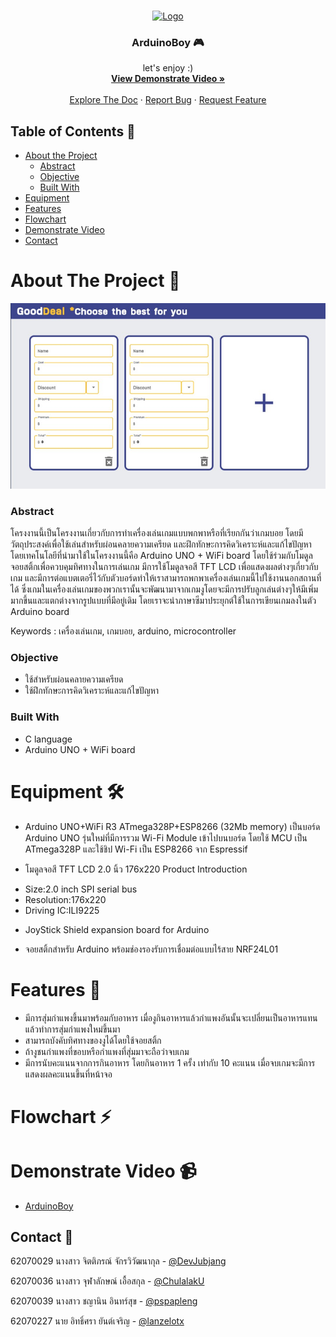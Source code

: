 <!-- PROJECT LOGO -->
<br />
<p align="center">
  <a href="https://github.com/pspapleng/ArduinoBoy">
    <img src="https://raw.githubusercontent.com/othneildrew/Best-README-Template/master/images/logo.png" alt="Logo" width="80" height="80">
  </a>

  <h3 align="center">ArduinoBoy 🎮
</h3>

  <p align="center">
  let's enjoy :)
    <br />
    <a href="https://www.youtube.com/watch?v=eQNCPSPgyeM&list=LLOwSX5axlQ6ORKyyI-jCeLQ&index=2&t=10s"><strong>View Demonstrate Video »</strong></a>
    <br />
    <br />
    <a href="https://github.com/pspapleng/ArduinoBoy">Explore The Doc</a>
    ·
    <a href="https://github.com/pspapleng/ArduinoBoy/issues">Report Bug</a>
    ·
    <a href="https://github.com/pspapleng/ArduinoBoy/issues">Request Feature</a>
  </p>
</p>

<!-- TABLE OF CONTENTS -->

## Table of Contents 📑

- [About the Project](#about-the-project)
  - [Abstract](#Abstract)
  - [Objective](#Objective)
  - [Built With](#built-with)
- [Equipment](#Equipment)
- [Features](#Features)
- [Flowchart](#Flowchart)
- [Demonstrate Video](#Demonstrate-Video)
- [Contact](#contact)

<!-- ABOUT THE PROJECT -->

# About The Project 📄

[![Poster][poster]](https://raw.githubusercontent.com/pspapleng/GoodDeal-Project/master/img/1576522078513.jpg)

### Abstract

โครงงานนี้เป็นโครงงานเกี่ยวกับการทำเครื่องเล่นเกมแบบพกพาหรือที่เรียกกันว่าเกมบอย โดยมีวัตถุประสงค์เพื่อใช้เล่นสำหรับผ่อนคลายความเครียด และฝึกทักษะการคิดวิเคราะห์และแก้ไขปัญหา โดยเทคโนโลยีที่นำมาใช้ในโครงงานนี้คือ Arduino UNO + WiFi board โดยใช้ร่วมกับโมดูลจอยสติ้กเพื่อควบคุมทิศทางในการเล่นเกม มีการใช้โมดูลจอสี TFT LCD เพื่อแสดงผลต่างๆเกี่ยวกับเกม และมีการต่อแบตเตอรี่ไว้กับตัวบอร์ดทำให้เราสามารถพกพาเครื่องเล่นเกมนี้ไปใช้งานนอกสถานที่ได้ ซึ่งเกมในเครื่องเล่นเกมของพวกเรานั้นจะพัฒนามาจากเกมงูโดยจะมีการปรับลูกเล่นต่างๆให้มีเพิ่มมากขึ้นและแตกต่างจากรูปแบบที่มีอยู่เดิม โดยเราจะนำภาษาซีมาประยุกต์ใช้ในการเขียนเกมลงในตัว Arduino board

Keywords : เครื่องเล่นเกม, เกมบอย, arduino, microcontroller

### Objective

- ใช้สำหรับผ่อนคลายความเครียด
- ใช้ฝึกทักษะการคิดวิเคราะห์และแก้ไขปัญหา

### Built With

- C language
- Arduino UNO + WiFi board

<!-- Equipment -->

# Equipment 🛠️

- Arduino UNO+WiFi R3 ATmega328P+ESP8266 (32Mb memory)
  เป็นบอร์ด Arduino UNO รุ่นใหม่ที่มีการรวม Wi-Fi Module เข้าไปบนบอร์ด โดยใช้ MCU เป็น ATmega328P และใช้ชิป Wi-Fi เป็น ESP8266 จาก Espressif

- โมดูลจอสี TFT LCD 2.0 นิ้ว 176x220
  Product Introduction

* Size:2.0 inch SPI serial bus
* Resolution:176x220
* Driving IC:ILI9225

- JoyStick Shield expansion board for Arduino

* จอยสติ้กสำหรับ Arduino พร้อมช่องรองรับการเชื่อมต่อแบบไร้สาย NRF24L01

<!-- Features -->

# Features 🔎

- มีการสุ่มกำแพงขึ้นมาพร้อมกับอาหาร เมื่องูกินอาหารแล้วกำแพงอันนั้นจะเปลี่ยนเป็นอาหารแทนแล้วทำการสุ่มกำแพงใหม่ขึ้นมา
- สามารถบังคับทิศทางของงูได้โดยใช้จอยสติ้ก
- ถ้างูชนกำแพงที่ขอบหรือกำแพงที่สุ่มมาจะถือว่าจบเกม
- มีการนับคะแนนจากการกินอาหาร โดยกินอาหาร 1 ครั้ง เท่ากับ 10 คะแนน เมื่อจบเกมจะมีการแสดงผลคะแนนขึ้นที่หน้าจอ

<!-- Flowchart -->

# Flowchart ⚡

<!-- Link youtube -->

# Demonstrate Video 📹

- [ArduinoBoy](https://www.youtube.com/watch?v=3QBNH6m6Ctc&feature=youtu.be)

<!-- CONTACT -->

## Contact 📍

62070029 นางสาว จิตติภรณ์ จักรวิวัฒนากุล - [@DevJubjang](https://github.com/DevJubjang)

62070036 นางสาว จุฬาลักษณ์ เอื้อสกุล - [@ChulalakU](https://github.com/ChulalakU)

62070039 นางสาว ชญานิน อินทร์สุข - [@pspapleng](https://github.com/pspapleng)

62070227 นาย อิทธิ์ศรา ยันต์เจริญ - [@lanzelotx](https://github.com/lanzelotx)

<!-- MARKDOWN LINKS & IMAGES -->
<!-- https://www.markdownguide.org/basic-syntax/#reference-style-links -->

[poster]: https://raw.githubusercontent.com/pspapleng/GoodDeal-Project/master/img/1576522078513.jpg

